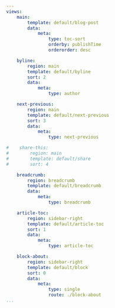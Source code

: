 ```yaml
---
views:
    main:
        template: default/blog-post
        data:
            meta:
                type: toc-sort
                orderby: publishTime
                orderorder: desc

    byline:
        region: main
        template: default/byline
        sort: 2
        data:
            meta:
                type: author

    next-previous:
        region: main
        template: default/next-previous
        sort: 3
        data:
            meta:
                type: next-previous

#    share-this:
#        region: main
#        template: default/share
#        sort: 4

    breadcrumb:
        region: breadcrumb
        template: default/breadcrumb
        data:
            meta:
                type: breadcrumb

    article-toc:
        region: sidebar-right
        template: default/article-toc
        sort: 1
        data:
            meta:
                type: article-toc

    block-about:
        region: sidebar-right
        template: default/block
        sort: 0
        data:
            meta:
                type: single
                route: ./block-about
...
```

